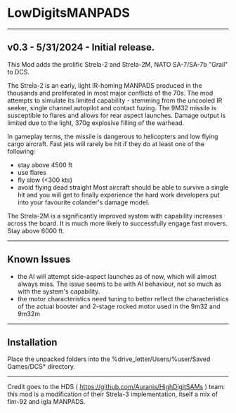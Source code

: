 # LowDigitsMANPADS
-----------------------------------
v0.3 - 5/31/2024 - Initial release.
-----------------------------------
This Mod adds the prolific Strela-2 and Strela-2M, NATO SA-7/SA-7b "Grail" to DCS.

The Strela-2 is an early, light IR-homing MANPADS produced in the thousands and proliferated in most major conflicts of the 70s. 
The mod attempts to simulate its limited capability - stemming from the uncooled IR seeker, single channel autopilot and contact fuzing. 
The 9M32 missile is susceptible to flares and allows for rear aspect launches. Damage output is limited due to the light, 370g explosive filling of the warhead.

In gameplay terms, the missile is dangerous to helicopters and low flying cargo aircraft.
Fast jets will rarely be hit if they do at least one of the following:
* stay above 4500 ft
* use flares
* fly slow (<300 kts)
* avoid flying dead straight
Most aircraft should be able to survive a single hit and you will get to finally experience the hard work developers put into your favourite colander's damage model. 

The Strela-2M is a significantly improved system with capability increases across the board. It is much more likely to successfully engage fast movers.
Stay above 6000 ft.

------------
Known Issues
------------
* the AI will attempt side-aspect launches as of now, which will almost always miss. The issue seems to be with AI behaviour, not so much as with the system's capability.
* the motor characteristics need tuning to better reflect the characteristics of the actual booster and 2-stage rocked motor used in the 9m32 and 9m32m

------------
Installation
------------
Place the unpacked folders into the %drive_letter/Users/%user/Saved Games/DCS* directory.

------------
Credit goes to the HDS ( https://github.com/Auranis/HighDigitSAMs ) team: this mod is a modification of their Strela-3 implementation, itself a mix of fim-92 and igla MANPADS. 
